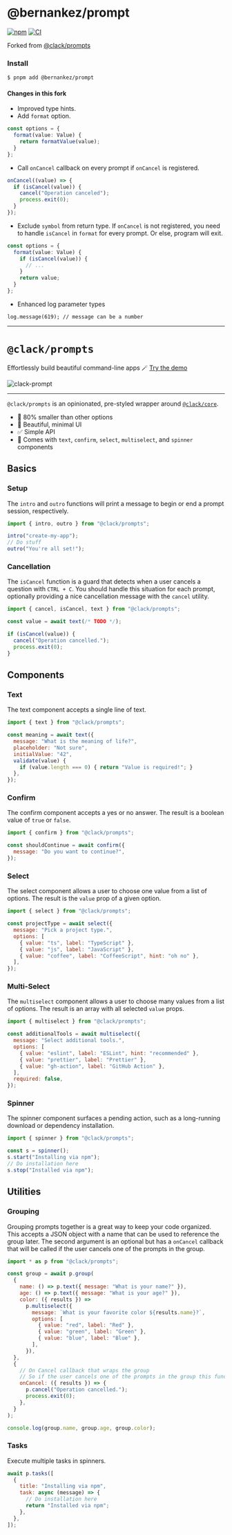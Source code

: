# @bernankez/prompt

[![npm](https://img.shields.io/npm/v/@bernankez/prompt?color=red&label=npm)](https://www.npmjs.com/package/@bernankez/prompt)
[![CI](https://github.com/Bernankez/prompt/workflows/CI/badge.svg)](https://github.com/Bernankez/prompt/actions)

Forked from [@clack/prompts](https://github.com/natemoo-re/clack/tree/main/packages/prompts)

### Install

```sh
$ pnpm add @bernankez/prompt
```

#### Changes in this fork
- Improved type hints.
- Add `format` option.
```ts
const options = {
  format(value: Value) {
    return formatValue(value);
  }
};
```
- Call `onCancel` callback on every prompt if `onCancel` is registered.
```ts
onCancel((value) => {
  if (isCancel(value)) {
    cancel("Operation canceled");
    process.exit(0);
  }
});
```
- Exclude `symbol` from return type. If `onCancel` is not registered, you need to handle `isCancel` in `format` for every prompt. Or else, program will exit.
```ts
const options = {
  format(value: Value) {
    if (isCancel(value)) {
      // ...
    }
    return value;
  }
};
```
- Enhanced log parameter types
```
log.message(619); // message can be a number
```

---

# `@clack/prompts`

Effortlessly build beautiful command-line apps 🪄 [Try the demo](https://stackblitz.com/edit/clack-prompts?file=index.js)

![clack-prompt](https://github.com/natemoo-re/clack/blob/main/.github/assets/clack-demo.gif)

---

`@clack/prompts` is an opinionated, pre-styled wrapper around [`@clack/core`](https://www.npmjs.com/package/@clack/core).

- 🤏 80% smaller than other options
- 💎 Beautiful, minimal UI
- ✅ Simple API
- 🧱 Comes with `text`, `confirm`, `select`, `multiselect`, and `spinner` components

## Basics

### Setup

The `intro` and `outro` functions will print a message to begin or end a prompt session, respectively.

```js
import { intro, outro } from "@clack/prompts";

intro("create-my-app");
// Do stuff
outro("You're all set!");
```

### Cancellation

The `isCancel` function is a guard that detects when a user cancels a question with `CTRL + C`. You should handle this situation for each prompt, optionally providing a nice cancellation message with the `cancel` utility.

```js
import { cancel, isCancel, text } from "@clack/prompts";

const value = await text(/* TODO */);

if (isCancel(value)) {
  cancel("Operation cancelled.");
  process.exit(0);
}
```

## Components

### Text

The text component accepts a single line of text.

```js
import { text } from "@clack/prompts";

const meaning = await text({
  message: "What is the meaning of life?",
  placeholder: "Not sure",
  initialValue: "42",
  validate(value) {
    if (value.length === 0) { return "Value is required!"; }
  },
});
```

### Confirm

The confirm component accepts a yes or no answer. The result is a boolean value of `true` or `false`.

```js
import { confirm } from "@clack/prompts";

const shouldContinue = await confirm({
  message: "Do you want to continue?",
});
```

### Select

The select component allows a user to choose one value from a list of options. The result is the `value` prop of a given option.

```js
import { select } from "@clack/prompts";

const projectType = await select({
  message: "Pick a project type.",
  options: [
    { value: "ts", label: "TypeScript" },
    { value: "js", label: "JavaScript" },
    { value: "coffee", label: "CoffeeScript", hint: "oh no" },
  ],
});
```

### Multi-Select

The `multiselect` component allows a user to choose many values from a list of options. The result is an array with all selected `value` props.

```js
import { multiselect } from "@clack/prompts";

const additionalTools = await multiselect({
  message: "Select additional tools.",
  options: [
    { value: "eslint", label: "ESLint", hint: "recommended" },
    { value: "prettier", label: "Prettier" },
    { value: "gh-action", label: "GitHub Action" },
  ],
  required: false,
});
```

### Spinner

The spinner component surfaces a pending action, such as a long-running download or dependency installation.

```js
import { spinner } from "@clack/prompts";

const s = spinner();
s.start("Installing via npm");
// Do installation here
s.stop("Installed via npm");
```

## Utilities

### Grouping

Grouping prompts together is a great way to keep your code organized. This accepts a JSON object with a name that can be used to reference the group later. The second argument is an optional but has a `onCancel` callback that will be called if the user cancels one of the prompts in the group.

```js
import * as p from "@clack/prompts";

const group = await p.group(
  {
    name: () => p.text({ message: "What is your name?" }),
    age: () => p.text({ message: "What is your age?" }),
    color: ({ results }) =>
      p.multiselect({
        message: `What is your favorite color ${results.name}?`,
        options: [
          { value: "red", label: "Red" },
          { value: "green", label: "Green" },
          { value: "blue", label: "Blue" },
        ],
      }),
  },
  {
    // On Cancel callback that wraps the group
    // So if the user cancels one of the prompts in the group this function will be called
    onCancel: ({ results }) => {
      p.cancel("Operation cancelled.");
      process.exit(0);
    },
  }
);

console.log(group.name, group.age, group.color);
```

### Tasks

Execute multiple tasks in spinners.

```js
await p.tasks([
  {
    title: "Installing via npm",
    task: async (message) => {
      // Do installation here
      return "Installed via npm";
    },
  },
]);
```